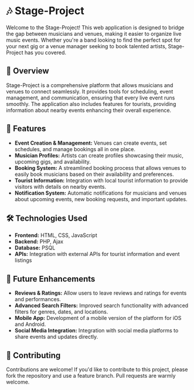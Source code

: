 
# 🎶 Stage-Project

Welcome to the Stage-Project! This web application is designed to bridge the gap between musicians and venues, making it easier to organize live music events. Whether you're a band looking to find the perfect spot for your next gig or a venue manager seeking to book talented artists, Stage-Project has you covered.

## 📖 Overview

Stage-Project is a comprehensive platform that allows musicians and venues to connect seamlessly. It provides tools for scheduling, event management, and communication, ensuring that every live event runs smoothly. The application also includes features for tourists, providing information about nearby events enhancing their overall experience.

## 🚀 Features

- **Event Creation & Management:** Venues can create events, set schedules, and manage bookings all in one place.
- **Musician Profiles:** Artists can create profiles showcasing their music, upcoming gigs, and availability.
- **Booking System:** A streamlined booking process that allows venues to easily book musicians based on their availability and preferences.
- **Tourist Information:** Integration with local tourist information to provide visitors with details on nearby events.
- **Notification System:** Automatic notifications for musicians and venues about upcoming events, new booking requests, and important updates.
  

## 🛠️ Technologies Used

- **Frontend:** HTML, CSS, JavaScript
- **Backend:** PHP, Ajax
- **Database:** PSQL
- **APIs:** Integration with external APIs for tourist information and event listings

## 🎯 Future Enhancements

- **Reviews & Ratings:** Allow users to leave reviews and ratings for events and performances.
- **Advanced Search Filters:** Improved search functionality with advanced filters for genres, dates, and locations.
- **Mobile App:** Development of a mobile version of the platform for iOS and Android.
- **Social Media Integration:** Integration with social media platforms to share events and updates directly.


## 🤝 Contributing

Contributions are welcome! If you'd like to contribute to this project, please fork the repository and use a feature branch. Pull requests are warmly welcome.

